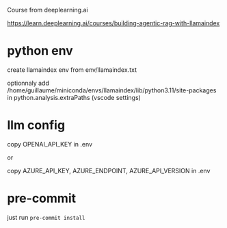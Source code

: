 Course from deeplearning.ai

https://learn.deeplearning.ai/courses/building-agentic-rag-with-llamaindex

# python env

create llamaindex env from env/llamaindex.txt

optionnaly add 
/home/guillaume/miniconda/envs/llamaindex/lib/python3.11/site-packages 
in python.analysis.extraPaths (vscode settings)

# llm config

copy OPENAI_API_KEY in .env

or

copy AZURE_API_KEY, AZURE_ENDPOINT, AZURE_API_VERSION in .env

# pre-commit

just run `pre-commit install`